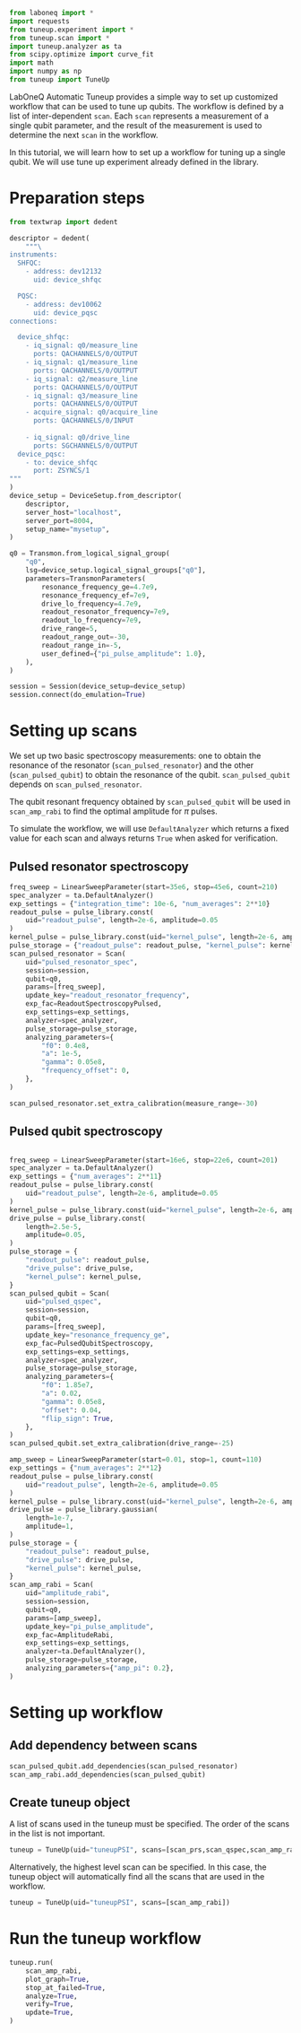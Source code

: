 ```python
from laboneq import *
import requests
from tuneup.experiment import *
from tuneup.scan import *
import tuneup.analyzer as ta
from scipy.optimize import curve_fit
import math
import numpy as np
from tuneup import TuneUp
```

LabOneQ Automatic Tuneup provides a simple way to set up customized workflow that can be used to tune up qubits. The workflow is defined by a list of inter-dependent `scan`. Each `scan` represents a measurement of a single qubit parameter, and the result of the measurement is used to determine the next `scan` in the workflow. 

In this tutorial, we will learn how to set up a workflow for tuning up a single qubit. We will use tune up experiment already defined in the library.

# Preparation steps




```python
from textwrap import dedent

descriptor = dedent(
    """\
instruments:
  SHFQC:
    - address: dev12132
      uid: device_shfqc

  PQSC:
    - address: dev10062
      uid: device_pqsc
connections:

  device_shfqc:
    - iq_signal: q0/measure_line
      ports: QACHANNELS/0/OUTPUT
    - iq_signal: q1/measure_line
      ports: QACHANNELS/0/OUTPUT
    - iq_signal: q2/measure_line
      ports: QACHANNELS/0/OUTPUT
    - iq_signal: q3/measure_line
      ports: QACHANNELS/0/OUTPUT
    - acquire_signal: q0/acquire_line
      ports: QACHANNELS/0/INPUT
      
    - iq_signal: q0/drive_line
      ports: SGCHANNELS/0/OUTPUT
  device_pqsc:
    - to: device_shfqc
      port: ZSYNCS/1
"""
)
device_setup = DeviceSetup.from_descriptor(
    descriptor,
    server_host="localhost",
    server_port=8004,
    setup_name="mysetup",
)
```


```python
q0 = Transmon.from_logical_signal_group(
    "q0",
    lsg=device_setup.logical_signal_groups["q0"],
    parameters=TransmonParameters(
        resonance_frequency_ge=4.7e9,
        resonance_frequency_ef=7e9,
        drive_lo_frequency=4.7e9,
        readout_resonator_frequency=7e9,
        readout_lo_frequency=7e9,
        drive_range=5,
        readout_range_out=-30,
        readout_range_in=-5,
        user_defined={"pi_pulse_amplitude": 1.0},
    ),
)
```


```python
session = Session(device_setup=device_setup)
session.connect(do_emulation=True)
```

# Setting up scans

We set up two basic spectroscopy measurements: one to obtain the resonance of the resonator (`scan_pulsed_resonator`) and the other (`scan_pulsed_qubit`) to obtain the resonance of the qubit.
`scan_pulsed_qubit` depends on `scan_pulsed_resonator`.

The qubit resonant frequency obtained by `scan_pulsed_qubit` will be used in `scan_amp_rabi` to find the optimal amplitude for $\pi$ pulses.

To simulate the workflow, we will use `DefaultAnalyzer` which returns a fixed value for each scan and always returns `True` when asked for verification.

## Pulsed resonator spectroscopy


```python
freq_sweep = LinearSweepParameter(start=35e6, stop=45e6, count=210)
spec_analyzer = ta.DefaultAnalyzer()
exp_settings = {"integration_time": 10e-6, "num_averages": 2**10}
readout_pulse = pulse_library.const(
    uid="readout_pulse", length=2e-6, amplitude=0.05
)
kernel_pulse = pulse_library.const(uid="kernel_pulse", length=2e-6, amplitude=1.0)
pulse_storage = {"readout_pulse": readout_pulse, "kernel_pulse": kernel_pulse}
scan_pulsed_resonator = Scan(
    uid="pulsed_resonator_spec",
    session=session,
    qubit=q0,
    params=[freq_sweep],
    update_key="readout_resonator_frequency",
    exp_fac=ReadoutSpectroscopyPulsed,
    exp_settings=exp_settings,
    analyzer=spec_analyzer,
    pulse_storage=pulse_storage,
    analyzing_parameters={
        "f0": 0.4e8,
        "a": 1e-5,
        "gamma": 0.05e8,
        "frequency_offset": 0,
    },
)

scan_pulsed_resonator.set_extra_calibration(measure_range=-30)
```

## Pulsed qubit spectroscopy


```python

freq_sweep = LinearSweepParameter(start=16e6, stop=22e6, count=201)
spec_analyzer = ta.DefaultAnalyzer()
exp_settings = {"num_averages": 2**11}
readout_pulse = pulse_library.const(
    uid="readout_pulse", length=2e-6, amplitude=0.05
)
kernel_pulse = pulse_library.const(uid="kernel_pulse", length=2e-6, amplitude=1.0)
drive_pulse = pulse_library.const(
    length=2.5e-5,
    amplitude=0.05,
)
pulse_storage = {
    "readout_pulse": readout_pulse,
    "drive_pulse": drive_pulse,
    "kernel_pulse": kernel_pulse,
}
scan_pulsed_qubit = Scan(
    uid="pulsed_qspec",
    session=session,
    qubit=q0,
    params=[freq_sweep],
    update_key="resonance_frequency_ge",
    exp_fac=PulsedQubitSpectroscopy,
    exp_settings=exp_settings,
    analyzer=spec_analyzer,
    pulse_storage=pulse_storage,
    analyzing_parameters={
        "f0": 1.85e7,
        "a": 0.02,
        "gamma": 0.05e8,
        "offset": 0.04,
        "flip_sign": True,
    },
)
scan_pulsed_qubit.set_extra_calibration(drive_range=-25)
```


```python
amp_sweep = LinearSweepParameter(start=0.01, stop=1, count=110)
exp_settings = {"num_averages": 2**12}
readout_pulse = pulse_library.const(
    uid="readout_pulse", length=2e-6, amplitude=0.05
)
kernel_pulse = pulse_library.const(uid="kernel_pulse", length=2e-6, amplitude=1.0)
drive_pulse = pulse_library.gaussian(
    length=1e-7,
    amplitude=1,
)
pulse_storage = {
    "readout_pulse": readout_pulse,
    "drive_pulse": drive_pulse,
    "kernel_pulse": kernel_pulse,
}
scan_amp_rabi = Scan(
    uid="amplitude_rabi",
    session=session,
    qubit=q0,
    params=[amp_sweep],
    update_key="pi_pulse_amplitude",
    exp_fac=AmplitudeRabi,
    exp_settings=exp_settings,
    analyzer=ta.DefaultAnalyzer(),
    pulse_storage=pulse_storage,
    analyzing_parameters={"amp_pi": 0.2},
)

```

# Setting up workflow

## Add dependency between scans


```python
scan_pulsed_qubit.add_dependencies(scan_pulsed_resonator)
scan_amp_rabi.add_dependencies(scan_pulsed_qubit)
```

## Create tuneup object

A list of scans used in the tuneup must be specified. The order of the scans in the list is not important.


```python
tuneup = TuneUp(uid="tuneupPSI", scans=[scan_prs,scan_qspec,scan_amp_rabi])
```

Alternatively, the highest level scan can be specified. In this case, the tuneup object will automatically find all the scans that are used in the workflow.


```python
tuneup = TuneUp(uid="tuneupPSI", scans=[scan_amp_rabi])
```

# Run the tuneup workflow


```python
tuneup.run(
    scan_amp_rabi,
    plot_graph=True,
    stop_at_failed=True,
    analyze=True,
    verify=True,
    update=True,
)
```


